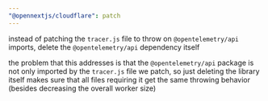 ```yaml
---
"@opennextjs/cloudflare": patch
---
```


instead of patching the `tracer.js` file to throw on `@opentelemetry/api` imports, delete the `@opentelemetry/api` dependency itself

the problem that this addresses is that the `@opentelemetry/api` package is not only imported by the `tracer.js` file
we patch, so just deleting the library itself makes sure that all files requiring it get the same throwing behavior
(besides decreasing the overall worker size)
